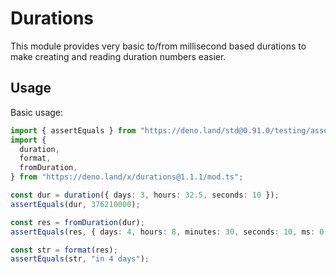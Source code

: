 # Durations

This module provides very basic to/from millisecond based durations to make
creating and reading duration numbers easier.

## Usage

Basic usage:

```ts
import { assertEquals } from "https://deno.land/std@0.91.0/testing/asserts.ts";
import {
  duration,
  format,
  fromDuration,
} from "https://deno.land/x/durations@1.1.1/mod.ts";

const dur = duration({ days: 3, hours: 32.5, seconds: 10 });
assertEquals(dur, 376210000);

const res = fromDuration(dur);
assertEquals(res, { days: 4, hours: 8, minutes: 30, seconds: 10, ms: 0 });

const str = format(res);
assertEquals(str, "in 4 days");
```
